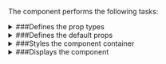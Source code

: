 The component performs the following tasks:

<details>
	<summary>###Defines the prop types

</summary>
* The id of the menu item.

* The name of the menu item.

* An URL where the menu item links.

* The menu item status

</details>

<details>
	<summary>###Defines the default props

</summary>
</details>

<details>
	<summary>###Styles the component container

</summary>
</details>

<details>
	<summary>###Displays the component

</summary>
* Sets up a link if required

</details>

